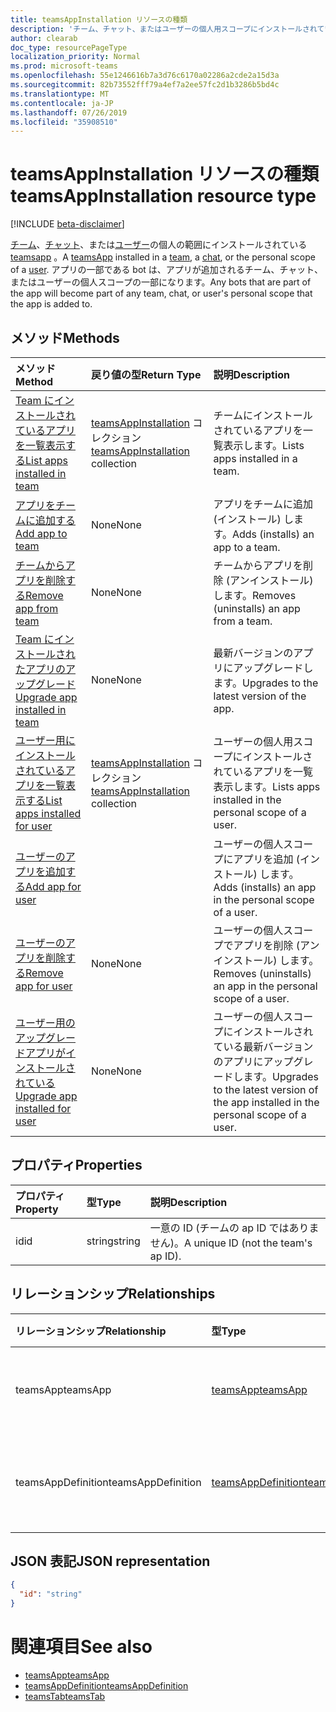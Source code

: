 ```yaml
---
title: teamsAppInstallation リソースの種類
description: 'チーム、チャット、またはユーザーの個人用スコープにインストールされている teamsApp。 '
author: clearab
doc_type: resourcePageType
localization_priority: Normal
ms.prod: microsoft-teams
ms.openlocfilehash: 55e1246616b7a3d76c6170a02286a2cde2a15d3a
ms.sourcegitcommit: 82b73552fff79a4ef7a2ee57fc2d1b3286b5bd4c
ms.translationtype: MT
ms.contentlocale: ja-JP
ms.lasthandoff: 07/26/2019
ms.locfileid: "35908510"
---
```

# <a name="teamsappinstallation-resource-type"></a><span data-ttu-id="e35ba-103">teamsAppInstallation リソースの種類</span><span class="sxs-lookup"><span data-stu-id="e35ba-103">teamsAppInstallation resource type</span></span>

[!INCLUDE [beta-disclaimer](../../includes/beta-disclaimer.md)]

<span data-ttu-id="e35ba-104">[チーム](team.md)、[チャット](chat.md)、または[ユーザー](user.md)の個人の範囲にインストールされている[teamsapp](teamsapp.md) 。</span><span class="sxs-lookup"><span data-stu-id="e35ba-104">A [teamsApp](teamsapp.md) installed in a [team](team.md), a [chat](chat.md), or the personal scope of a [user](user.md).</span></span> <span data-ttu-id="e35ba-105">アプリの一部である bot は、アプリが追加されるチーム、チャット、またはユーザーの個人スコープの一部になります。</span><span class="sxs-lookup"><span data-stu-id="e35ba-105">Any bots that are part of the app will become part of any team, chat, or user's personal scope that the app is added to.</span></span>

## <a name="methods"></a><span data-ttu-id="e35ba-106">メソッド</span><span class="sxs-lookup"><span data-stu-id="e35ba-106">Methods</span></span>

| <span data-ttu-id="e35ba-107">メソッド</span><span class="sxs-lookup"><span data-stu-id="e35ba-107">Method</span></span>       | <span data-ttu-id="e35ba-108">戻り値の型</span><span class="sxs-lookup"><span data-stu-id="e35ba-108">Return Type</span></span>  |<span data-ttu-id="e35ba-109">説明</span><span class="sxs-lookup"><span data-stu-id="e35ba-109">Description</span></span>|
|:---------------|:--------|:----------|
|[<span data-ttu-id="e35ba-110">Team にインストールされているアプリを一覧表示する</span><span class="sxs-lookup"><span data-stu-id="e35ba-110">List apps installed in team</span></span>](../api/teamsappinstallation-list.md) | <span data-ttu-id="e35ba-111">[teamsAppInstallation](teamsappinstallation.md) コレクション</span><span class="sxs-lookup"><span data-stu-id="e35ba-111">[teamsAppInstallation](teamsappinstallation.md) collection</span></span> | <span data-ttu-id="e35ba-112">チームにインストールされているアプリを一覧表示します。</span><span class="sxs-lookup"><span data-stu-id="e35ba-112">Lists apps installed in a team.</span></span>|
|[<span data-ttu-id="e35ba-113">アプリをチームに追加する</span><span class="sxs-lookup"><span data-stu-id="e35ba-113">Add app to team</span></span>](../api/teamsappinstallation-add.md) |<span data-ttu-id="e35ba-114">None</span><span class="sxs-lookup"><span data-stu-id="e35ba-114">None</span></span> | <span data-ttu-id="e35ba-115">アプリをチームに追加 (インストール) します。</span><span class="sxs-lookup"><span data-stu-id="e35ba-115">Adds (installs) an app to a team.</span></span>|
|[<span data-ttu-id="e35ba-116">チームからアプリを削除する</span><span class="sxs-lookup"><span data-stu-id="e35ba-116">Remove app from team</span></span>](../api/teamsappinstallation-delete.md) | <span data-ttu-id="e35ba-117">None</span><span class="sxs-lookup"><span data-stu-id="e35ba-117">None</span></span> | <span data-ttu-id="e35ba-118">チームからアプリを削除 (アンインストール) します。</span><span class="sxs-lookup"><span data-stu-id="e35ba-118">Removes (uninstalls) an app from a team.</span></span>|
|[<span data-ttu-id="e35ba-119">Team にインストールされたアプリのアップグレード</span><span class="sxs-lookup"><span data-stu-id="e35ba-119">Upgrade app installed in team</span></span>](../api/teamsappinstallation-upgrade.md) | <span data-ttu-id="e35ba-120">None</span><span class="sxs-lookup"><span data-stu-id="e35ba-120">None</span></span> | <span data-ttu-id="e35ba-121">最新バージョンのアプリにアップグレードします。</span><span class="sxs-lookup"><span data-stu-id="e35ba-121">Upgrades to the latest version of the app.</span></span>|
|[<span data-ttu-id="e35ba-122">ユーザー用にインストールされているアプリを一覧表示する</span><span class="sxs-lookup"><span data-stu-id="e35ba-122">List apps installed for user</span></span>](../api/user-list-teamsappinstallation.md) | <span data-ttu-id="e35ba-123">[teamsAppInstallation](teamsappinstallation.md) コレクション</span><span class="sxs-lookup"><span data-stu-id="e35ba-123">[teamsAppInstallation](teamsappinstallation.md) collection</span></span> | <span data-ttu-id="e35ba-124">ユーザーの個人用スコープにインストールされているアプリを一覧表示します。</span><span class="sxs-lookup"><span data-stu-id="e35ba-124">Lists apps installed in the personal scope of a user.</span></span>|
|[<span data-ttu-id="e35ba-125">ユーザーのアプリを追加する</span><span class="sxs-lookup"><span data-stu-id="e35ba-125">Add app for user</span></span>](../api/user-add-teamsappinstallation.md) | | <span data-ttu-id="e35ba-126">ユーザーの個人スコープにアプリを追加 (インストール) します。</span><span class="sxs-lookup"><span data-stu-id="e35ba-126">Adds (installs) an app in the personal scope of a user.</span></span>|
|[<span data-ttu-id="e35ba-127">ユーザーのアプリを削除する</span><span class="sxs-lookup"><span data-stu-id="e35ba-127">Remove app for user</span></span>](../api/user-delete-teamsappinstallation.md) | <span data-ttu-id="e35ba-128">None</span><span class="sxs-lookup"><span data-stu-id="e35ba-128">None</span></span> | <span data-ttu-id="e35ba-129">ユーザーの個人スコープでアプリを削除 (アンインストール) します。</span><span class="sxs-lookup"><span data-stu-id="e35ba-129">Removes (uninstalls) an app in the personal scope of a user.</span></span>|
|[<span data-ttu-id="e35ba-130">ユーザー用のアップグレードアプリがインストールされている</span><span class="sxs-lookup"><span data-stu-id="e35ba-130">Upgrade app installed for user</span></span>](../api/user-upgrade-teamsappinstallation.md) | <span data-ttu-id="e35ba-131">None</span><span class="sxs-lookup"><span data-stu-id="e35ba-131">None</span></span> | <span data-ttu-id="e35ba-132">ユーザーの個人スコープにインストールされている最新バージョンのアプリにアップグレードします。</span><span class="sxs-lookup"><span data-stu-id="e35ba-132">Upgrades to the latest version of the app installed in the personal scope of a user.</span></span>|

## <a name="properties"></a><span data-ttu-id="e35ba-133">プロパティ</span><span class="sxs-lookup"><span data-stu-id="e35ba-133">Properties</span></span>

| <span data-ttu-id="e35ba-134">プロパティ</span><span class="sxs-lookup"><span data-stu-id="e35ba-134">Property</span></span>            | <span data-ttu-id="e35ba-135">型</span><span class="sxs-lookup"><span data-stu-id="e35ba-135">Type</span></span>     | <span data-ttu-id="e35ba-136">説明</span><span class="sxs-lookup"><span data-stu-id="e35ba-136">Description</span></span> |
|:------------------- |:-------- |:----------- |
| <span data-ttu-id="e35ba-137">id</span><span class="sxs-lookup"><span data-stu-id="e35ba-137">id</span></span>                  | <span data-ttu-id="e35ba-138">string</span><span class="sxs-lookup"><span data-stu-id="e35ba-138">string</span></span>   | <span data-ttu-id="e35ba-139">一意の ID (チームの ap ID ではありません)。</span><span class="sxs-lookup"><span data-stu-id="e35ba-139">A unique ID (not the team's ap ID).</span></span> |

## <a name="relationships"></a><span data-ttu-id="e35ba-140">リレーションシップ</span><span class="sxs-lookup"><span data-stu-id="e35ba-140">Relationships</span></span>

| <span data-ttu-id="e35ba-141">リレーションシップ</span><span class="sxs-lookup"><span data-stu-id="e35ba-141">Relationship</span></span>   | <span data-ttu-id="e35ba-142">型</span><span class="sxs-lookup"><span data-stu-id="e35ba-142">Type</span></span>    | <span data-ttu-id="e35ba-143">説明</span><span class="sxs-lookup"><span data-stu-id="e35ba-143">Description</span></span> |
|:---------------|:--------|:----------|
|<span data-ttu-id="e35ba-144">teamsApp</span><span class="sxs-lookup"><span data-stu-id="e35ba-144">teamsApp</span></span>|[<span data-ttu-id="e35ba-145">teamsApp</span><span class="sxs-lookup"><span data-stu-id="e35ba-145">teamsApp</span></span>](teamsapp.md)| <span data-ttu-id="e35ba-146">インストールされているアプリ。</span><span class="sxs-lookup"><span data-stu-id="e35ba-146">The app that is installed.</span></span> |
|<span data-ttu-id="e35ba-147">teamsAppDefinition</span><span class="sxs-lookup"><span data-stu-id="e35ba-147">teamsAppDefinition</span></span>|[<span data-ttu-id="e35ba-148">teamsAppDefinition</span><span class="sxs-lookup"><span data-stu-id="e35ba-148">teamsAppDefinition</span></span>](teamsappdefinition.md)| <span data-ttu-id="e35ba-149">このバージョンのアプリの詳細。</span><span class="sxs-lookup"><span data-stu-id="e35ba-149">The details of this version of the app.</span></span> |

## <a name="json-representation"></a><span data-ttu-id="e35ba-150">JSON 表記</span><span class="sxs-lookup"><span data-stu-id="e35ba-150">JSON representation</span></span>

<!-- {
  "blockType": "resource",
  "@odata.type": "microsoft.graph.teamsAppInstallation",
  "baseType": "microsoft.graph.entity"
}-->

```json
{
  "id": "string"
}
```

# <a name="see-also"></a><span data-ttu-id="e35ba-151">関連項目</span><span class="sxs-lookup"><span data-stu-id="e35ba-151">See also</span></span>

- [<span data-ttu-id="e35ba-152">teamsApp</span><span class="sxs-lookup"><span data-stu-id="e35ba-152">teamsApp</span></span>](teamsapp.md)
- [<span data-ttu-id="e35ba-153">teamsAppDefinition</span><span class="sxs-lookup"><span data-stu-id="e35ba-153">teamsAppDefinition</span></span>](teamsappdefinition.md)
- [<span data-ttu-id="e35ba-154">teamsTab</span><span class="sxs-lookup"><span data-stu-id="e35ba-154">teamsTab</span></span>](../resources/teamstab.md)

<!-- uuid: 8fcb5dbc-d5aa-4681-8e31-b001d5168d79
2015-10-25 14:57:30 UTC -->
<!--
{
  "type": "#page.annotation",
  "description": "teamsApp resource",
  "keywords": "",
  "section": "documentation",
  "tocPath": "",
  "suppressions": []
}
-->
